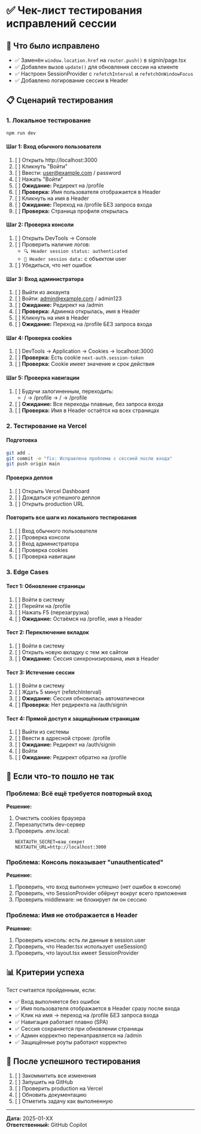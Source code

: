 # ✅ Чек-лист тестирования исправлений сессии

## 🔧 Что было исправлено
- ✅ Заменён `window.location.href` на `router.push()` в signin/page.tsx
- ✅ Добавлен вызов `update()` для обновления сессии на клиенте
- ✅ Настроен SessionProvider с `refetchInterval` и `refetchOnWindowFocus`
- ✅ Добавлено логирование сессии в Header

## 📋 Сценарий тестирования

### 1. Локальное тестирование
```bash
npm run dev
```

#### Шаг 1: Вход обычного пользователя
1. [ ] Открыть http://localhost:3000
2. [ ] Кликнуть "Войти"
3. [ ] Ввести: user@example.com / password
4. [ ] Нажать "Войти"
5. [ ] **Ожидание:** Редирект на /profile
6. [ ] **Проверка:** Имя пользователя отображается в Header
7. [ ] Кликнуть на имя в Header
8. [ ] **Ожидание:** Переход на /profile БЕЗ запроса входа
9. [ ] **Проверка:** Страница профиля открылась

#### Шаг 2: Проверка консоли
1. [ ] Открыть DevTools → Console
2. [ ] Проверить наличие логов:
   - `🔍 Header session status: authenticated`
   - `👤 Header session data:` с объектом user
3. [ ] Убедиться, что нет ошибок

#### Шаг 3: Вход администратора
1. [ ] Выйти из аккаунта
2. [ ] Войти: admin@example.com / admin123
3. [ ] **Ожидание:** Редирект на /admin
4. [ ] **Проверка:** Админка открылась, имя в Header
5. [ ] Кликнуть на имя в Header
6. [ ] **Ожидание:** Переход на /profile БЕЗ запроса входа

#### Шаг 4: Проверка cookies
1. [ ] DevTools → Application → Cookies → localhost:3000
2. [ ] **Проверка:** Есть cookie `next-auth.session-token`
3. [ ] **Проверка:** Cookie имеет значение и срок действия

#### Шаг 5: Проверка навигации
1. [ ] Будучи залогиненным, переходить:
   - / → /profile → / → /profile
2. [ ] **Ожидание:** Все переходы плавные, без запроса входа
3. [ ] **Проверка:** Имя в Header остаётся на всех страницах

### 2. Тестирование на Vercel

#### Подготовка
```bash
git add .
git commit -m "fix: Исправлена проблема с сессией после входа"
git push origin main
```

#### Проверка деплоя
1. [ ] Открыть Vercel Dashboard
2. [ ] Дождаться успешного деплоя
3. [ ] Открыть production URL

#### Повторить все шаги из локального тестирования
1. [ ] Вход обычного пользователя
2. [ ] Проверка консоли
3. [ ] Вход администратора
4. [ ] Проверка cookies
5. [ ] Проверка навигации

### 3. Edge Cases

#### Тест 1: Обновление страницы
1. [ ] Войти в систему
2. [ ] Перейти на /profile
3. [ ] Нажать F5 (перезагрузка)
4. [ ] **Ожидание:** Остаёмся на /profile, имя в Header

#### Тест 2: Переключение вкладок
1. [ ] Войти в систему
2. [ ] Открыть новую вкладку с тем же сайтом
3. [ ] **Ожидание:** Сессия синхронизирована, имя в Header

#### Тест 3: Истечение сессии
1. [ ] Войти в систему
2. [ ] Ждать 5 минут (refetchInterval)
3. [ ] **Ожидание:** Сессия обновилась автоматически
4. [ ] **Проверка:** Нет редиректа на /auth/signin

#### Тест 4: Прямой доступ к защищённым страницам
1. [ ] Выйти из системы
2. [ ] Ввести в адресной строке: /profile
3. [ ] **Ожидание:** Редирект на /auth/signin
4. [ ] Войти
5. [ ] **Ожидание:** Редирект обратно на /profile

## 🐛 Если что-то пошло не так

### Проблема: Всё ещё требуется повторный вход
**Решение:**
1. Очистить cookies браузера
2. Перезапустить dev-сервер
3. Проверить .env.local:
   ```
   NEXTAUTH_SECRET=ваш_секрет
   NEXTAUTH_URL=http://localhost:3000
   ```

### Проблема: Консоль показывает "unauthenticated"
**Решение:**
1. Проверить, что вход выполнен успешно (нет ошибок в консоли)
2. Проверить, что SessionProvider обёрнут вокруг всего приложения
3. Проверить middleware: не блокирует ли он сессию

### Проблема: Имя не отображается в Header
**Решение:**
1. Проверить консоль: есть ли данные в session.user
2. Проверить, что Header.tsx использует useSession()
3. Проверить, что layout.tsx имеет SessionProvider

## 📊 Критерии успеха

Тест считается пройденным, если:
- ✅ Вход выполняется без ошибок
- ✅ Имя пользователя отображается в Header сразу после входа
- ✅ Клик на имя → переход на /profile БЕЗ запроса входа
- ✅ Навигация работает плавно (SPA)
- ✅ Сессия сохраняется при обновлении страницы
- ✅ Админ корректно перенаправляется на /admin
- ✅ Защищённые роуты работают корректно

## 🚀 После успешного тестирования

1. [ ] Закоммитить все изменения
2. [ ] Запушить на GitHub
3. [ ] Проверить production на Vercel
4. [ ] Обновить документацию
5. [ ] Отметить задачу как выполненную

---
**Дата:** 2025-01-XX  
**Ответственный:** GitHub Copilot  
